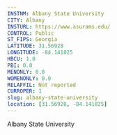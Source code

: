 ```yaml
---
INSTNM: Albany State University
CITY: Albany
INSTURL: https://www.asurams.edu/
CONTROL: Public
ST_FIPS: Georgia
LATITUDE: 31.56928
LONGITUDE: -84.141825
HBCU: 1.0
PBI: 0.0
MENONLY: 0.0
WOMENONLY: 0.0
RELAFFIL: Not reported
CURROPER: 1
slug: albany-state-university
location: [31.56928, -84.141825]
---
```

Albany State University